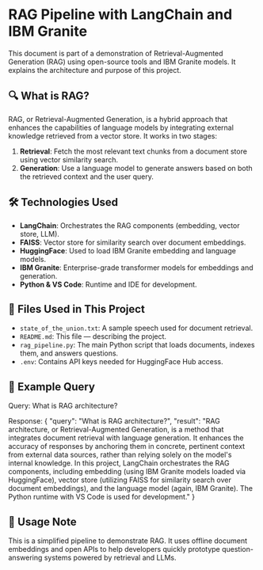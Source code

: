 # RAG Pipeline with LangChain and IBM Granite

This document is part of a demonstration of Retrieval-Augmented Generation (RAG) using open-source tools and IBM Granite models. It explains the architecture and purpose of this project.

## 🔍 What is RAG?

RAG, or Retrieval-Augmented Generation, is a hybrid approach that enhances the capabilities of language models by integrating external knowledge retrieved from a vector store. It works in two stages:

1. **Retrieval**: Fetch the most relevant text chunks from a document store using vector similarity search.
2. **Generation**: Use a language model to generate answers based on both the retrieved context and the user query.

## 🛠️ Technologies Used

- **LangChain**: Orchestrates the RAG components (embedding, vector store, LLM).
- **FAISS**: Vector store for similarity search over document embeddings.
- **HuggingFace**: Used to load IBM Granite embedding and language models.
- **IBM Granite**: Enterprise-grade transformer models for embeddings and generation.
- **Python & VS Code**: Runtime and IDE for development.

## 📂 Files Used in This Project

- `state_of_the_union.txt`: A sample speech used for document retrieval.
- `README.md`: This file — describing the project.
- `rag_pipeline.py`: The main Python script that loads documents, indexes them, and answers questions.
- `.env`: Contains API keys needed for HuggingFace Hub access.

## 🚀 Example Query

Query: What is RAG architecture?

Response:
{
  "query": "What is RAG architecture?",
  "result": "RAG architecture, or Retrieval-Augmented Generation, is a method that integrates document retrieval with language generation. It enhances the accuracy of responses by anchoring them in concrete, pertinent context from external data sources, rather than relying solely on the model's internal knowledge. In this project, LangChain orchestrates the RAG components, including embedding (using IBM Granite models loaded via HuggingFace), vector store (utilizing FAISS for similarity search over document embeddings), and the language model (again, IBM Granite). The Python runtime with VS Code is used for development."
}
## 📌 Usage Note

This is a simplified pipeline to demonstrate RAG. It uses offline document embeddings and open APIs to help developers quickly prototype question-answering systems powered by retrieval and LLMs.
